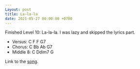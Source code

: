 ```yaml
---
Layout: post
title: La-la-la
date: 2021-05-27 00:00:00 +0700
---
```


Finished Level 10: La-la-la. I was lazy and skipped the lyrics part.

* Versus: C F F G7
* Chorus: C Bb Ab G7
* Middle 8: C Ddim7 G

Link to the [song](https://soundcloud.com/mika-pi/level10).
